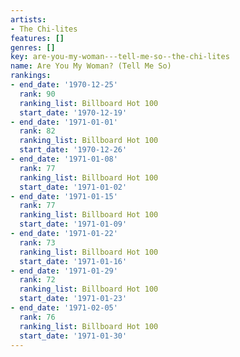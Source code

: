 ```yaml
---
artists:
- The Chi-lites
features: []
genres: []
key: are-you-my-woman---tell-me-so--the-chi-lites
name: Are You My Woman? (Tell Me So)
rankings:
- end_date: '1970-12-25'
  rank: 90
  ranking_list: Billboard Hot 100
  start_date: '1970-12-19'
- end_date: '1971-01-01'
  rank: 82
  ranking_list: Billboard Hot 100
  start_date: '1970-12-26'
- end_date: '1971-01-08'
  rank: 77
  ranking_list: Billboard Hot 100
  start_date: '1971-01-02'
- end_date: '1971-01-15'
  rank: 77
  ranking_list: Billboard Hot 100
  start_date: '1971-01-09'
- end_date: '1971-01-22'
  rank: 73
  ranking_list: Billboard Hot 100
  start_date: '1971-01-16'
- end_date: '1971-01-29'
  rank: 72
  ranking_list: Billboard Hot 100
  start_date: '1971-01-23'
- end_date: '1971-02-05'
  rank: 76
  ranking_list: Billboard Hot 100
  start_date: '1971-01-30'
---
```


